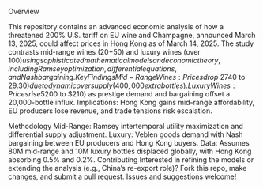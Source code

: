 Overview

This repository contains an advanced economic analysis of how a threatened 200% U.S. tariff on EU wine and Champagne, announced March 13, 2025, could affect prices in Hong Kong as of March 14, 2025. The study contrasts mid-range wines ($20-$50) and luxury wines (over $100) using sophisticated mathematical models and economic theory, including Ramsey optimization, differential equations, and Nash bargaining.
Key Findings
Mid-Range Wines: Prices drop ~27% ($40 to $29.30) due to dynamic oversupply (400,000 extra bottles).
Luxury Wines: Prices rise 5% ($200 to $210) as prestige demand and bargaining offset a 20,000-bottle influx.
Implications: Hong Kong gains mid-range affordability, EU producers lose revenue, and trade tensions risk escalation.



Methodology
Mid-Range: Ramsey intertemporal utility maximization and differential supply adjustment.
Luxury: Veblen goods demand with Nash bargaining between EU producers and Hong Kong buyers.
Data: Assumes 80M mid-range and 10M luxury bottles displaced globally, with Hong Kong absorbing 0.5% and 0.2%.
Contributing
Interested in refining the models or extending the analysis (e.g., China’s re-export role)? Fork this repo, make changes, and submit a pull request. Issues and suggestions welcome!
